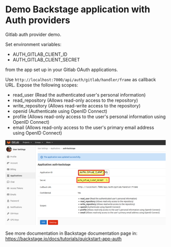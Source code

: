 # Demo Backstage application with Auth providers

Gitlab auth provider demo.

Set environment variables:
* AUTH_GITLAB_CLIENT_ID
* AUTH_GITLAB_CLIENT_SECRET

from the app set up in your Gitlab OAuth applications.

Use `http://localhost:7000/api/auth/gitlab/handler/frame` as callback URL.
Expose the following scopes:

* read_user (Read the authenticated user's personal information)
* read_repository (Allows read-only access to the repository)
* write_repository (Allows read-write access to the repository)
* openid (Authenticate using OpenID Connect)
* profile (Allows read-only access to the user's personal information using OpenID Connect)
* email (Allows read-only access to the user's primary email address using OpenID Connect)

![Gitlab Auth Setup](docs/static/gitlab_auth_setup.png)

See more documentation in Backstage documentation page in: https://backstage.io/docs/tutorials/quickstart-app-auth
